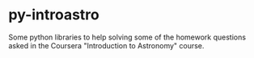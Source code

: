 py-introastro
=============

Some python libraries to help solving some of the homework questions asked in the Coursera "Introduction to Astronomy" course.
